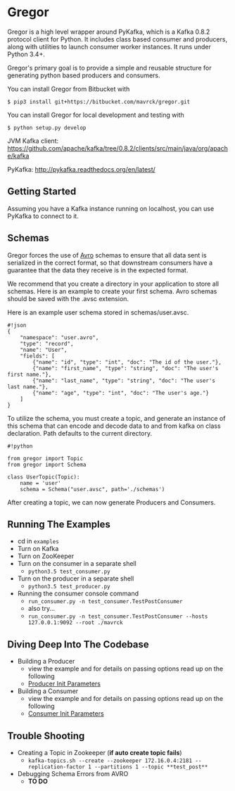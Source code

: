 Gregor
=======


Gregor is a high level wrapper around PyKafka, which is a Kafka 0.8.2 protocol client for Python. It includes class based consumer and producers, along with utilities to launch consumer worker instances. It runs under Python 3.4+.


Gregor's primary goal is to provide a simple and reusable structure for generating python based producers and consumers. 

You can install Gregor from Bitbucket with


    $ pip3 install git+https://bitbucket.com/mavrck/gregor.git


You can install Gregor for local development and testing with


    $ python setup.py develop

JVM Kafka client: https://github.com/apache/kafka/tree/0.8.2/clients/src/main/java/org/apache/kafka

PyKafka: http://pykafka.readthedocs.org/en/latest/

Getting Started
---------------

Assuming you have a Kafka instance running on localhost, you can use PyKafka
to connect to it.


Schemas
----
Gregor forces the use of [Avro](https://avro.apache.org/docs/current/) schemas to ensure that all data sent is serialized in the correct format, so that downstream consumers have a guarantee that the data they receive is in the expected format.

We recommend that you create a directory in your application to store all schemas. Here is an example to create your first schema. Avro schemas should be saved with the .avsc extension.

Here is an example user schema stored in schemas/user.avsc.

```
#!json
{
    "namespace": "user.avro",
    "type": "record",
    "name": "User",
    "fields": [
        {"name": "id", "type": "int", "doc": "The id of the user."},
        {"name": "first_name", "type": "string", "doc": "The user's first name."},
        {"name": "last_name", "type": "string", "doc": "The user's last name."},
        {"name": "age", "type": "int", "doc": "The user's age."}
    ]
}
```
To utilize the schema, you must create a topic, and generate an instance of this schema that can encode and decode data to and from kafka on class declaration. Path defaults to the current directory.

```
#!python

from gregor import Topic
from gregor import Schema

class UserTopic(Topic):
    name = 'user'
    schema = Schema("user.avsc", path='./schemas')

```

After creating a topic, we can now generate Producers and Consumers.

Running The Examples
---
* cd in `examples`
* Turn on Kafka 
* Turn on ZooKeeper
* Turn on the consumer in a separate shell
    * `python3.5 test_consumer.py`
* Turn on the producer in a separate shell
    * `python3.5 test_producer.py`
* Running the consumer console command
    * `run_consumer.py -n test_consumer.TestPostConsumer`
    * also try...
    * `run_consumer.py -n test_consumer.TestPostConsumer --hosts 127.0.0.1:9092 --root ./mavrck`

Diving Deep Into The Codebase
---
* Building a Producer
    * view the example and for details on passing options read up on the following
    * [Producer Init Parameters](https://github.com/Parsely/pykafka/blob/master/pykafka/producer.py#L47)
* Building a Consumer
    * view the example and for details on passing options read up on the following
    * [Consumer Init Parameters](https://github.com/Parsely/pykafka/blob/master/pykafka/balancedconsumer.py#L59)

Trouble Shooting
---

* Creating a Topic in Zookeeper (**if auto create topic fails**)
    * `kafka-topics.sh --create --zookeeper 172.16.0.4:2181 --replication-factor 1 --partitions 1 --topic **test_post**`
* Debugging Schema Errors from AVRO
    * **TO DO**